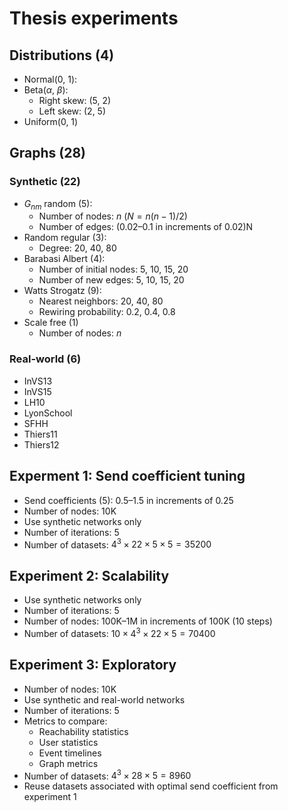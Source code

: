 # Thesis experiments

## Distributions (4)

- Normal(0, 1):
- Beta($\alpha$, $\beta$):
  - Right skew: (5, 2)
  - Left skew: (2, 5)
- Uniform(0, 1)

## Graphs (28)

### Synthetic (22)

- $G_{nm}$ random (5):
  - Number of nodes: $n$ ($N = n(n - 1) / 2$)
  - Number of edges: (0.02–0.1 in increments of 0.02)N
- Random regular (3):
  - Degree: 20, 40, 80
- Barabasi Albert (4):
  - Number of initial nodes: 5, 10, 15, 20
  - Number of new edges: 5, 10, 15, 20
- Watts Strogatz (9):
  - Nearest neighbors: 20, 40, 80
  - Rewiring probability: 0.2, 0.4, 0.8
- Scale free (1)
  - Number of nodes: $n$ 

### Real-world (6)

- InVS13
- InVS15
- LH10
- LyonSchool
- SFHH
- Thiers11
- Thiers12

## Experment 1: Send coefficient tuning

- Send coefficients (5): 0.5–1.5 in increments of 0.25
- Number of nodes: 10K
- Use synthetic networks only
- Number of iterations: 5
- Number of datasets: $4^3 \times 22 \times 5 \times 5 = 35200$

## Experiment 2: Scalability

- Use synthetic networks only
- Number of iterations: 5
- Number of nodes: 100K–1M in increments of 100K (10 steps)
- Number of datasets: $10 \times 4^3 \times 22 \times 5 = 70400$
 
## Experiment 3: Exploratory

- Number of nodes: 10K
- Use synthetic and real-world networks
- Number of iterations: 5
- Metrics to compare:
  - Reachability statistics
  - User statistics
  - Event timelines
  - Graph metrics
- Number of datasets: $4^3 \times 28 \times 5 = 8960$
- Reuse datasets associated with optimal send coefficient from experiment 1
